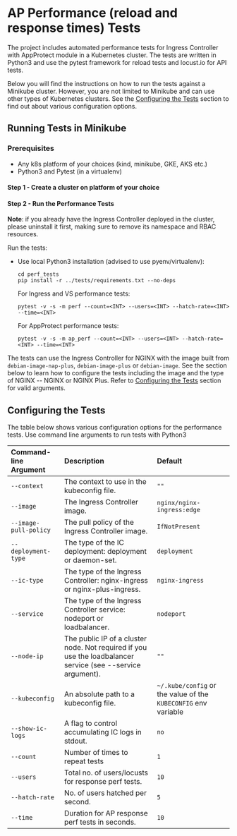 # AP Performance (reload and response times) Tests

The project includes automated performance tests for Ingress Controller with AppProtect module in a Kubernetes cluster.
The tests are written in Python3 and use the pytest framework for reload tests and locust.io for API tests.

Below you will find the instructions on how to run the tests against a Minikube cluster. However, you are not limited to
Minikube and can use other types of Kubernetes clusters. See the [Configuring the Tests](#configuring-the-tests) section
to find out about various configuration options.

## Running Tests in Minikube

### Prerequisites

- Any k8s platform of your choices (kind, minikube, GKE, AKS etc.)
- Python3 and Pytest (in a virtualenv)

#### Step 1 - Create a cluster on platform of your choice

#### Step 2 - Run the Performance Tests

**Note**: if you already have the Ingress Controller deployed in the cluster, please uninstall it first, making sure to remove
its namespace and RBAC resources.

Run the tests:

- Use local Python3 installation (advised to use pyenv/virtualenv):

    ```shell
    cd perf_tests
    pip install -r ../tests/requirements.txt --no-deps
    ```

    For Ingress and VS performance tests:

    ```shell
    pytest -v -s -m perf --count=<INT> --users=<INT> --hatch-rate=<INT> --time=<INT>
    ```

    For AppProtect performance tests:

    ```shell
    pytest -v -s -m ap_perf --count=<INT> --users=<INT> --hatch-rate=<INT> --time=<INT>
    ```

The tests can use the Ingress Controller for NGINX with the image built from `debian-image-nap-plus`, `debian-image-plus`
or `debian-image`.
See the section below to learn how to configure the tests including the image and the type of NGINX -- NGINX or
NGINX Plus. Refer to [Configuring the Tests](#configuring-the-tests) section for valid arguments.

## Configuring the Tests

The table below shows various configuration options for the performance tests. Use command line arguments to run tests
with Python3

| Command-line Argument | Description | Default |
| :----------------------- | :------------ | :----------------------- |
| `--context` | The context to use in the kubeconfig file. | `""` |
| `--image` | The Ingress Controller image. | `nginx/nginx-ingress:edge` |
| `--image-pull-policy` | The pull policy of the Ingress Controller image. | `IfNotPresent` |
| `--deployment-type` | The type of the IC deployment: deployment or daemon-set. | `deployment` |
| `--ic-type` | The type of the Ingress Controller: nginx-ingress or nginx-plus-ingress. | `nginx-ingress` |
| `--service` | The type of the Ingress Controller service: nodeport or loadbalancer. | `nodeport` |
| `--node-ip` | The public IP of a cluster node. Not required if you use the loadbalancer service (see --service argument). | `""` |
| `--kubeconfig` | An absolute path to a kubeconfig file. | `~/.kube/config` or the value of the `KUBECONFIG` env variable |
| `--show-ic-logs` | A flag to control accumulating IC logs in stdout. | `no` |
| `--count` | Number of times to repeat tests | `1` |
| `--users` | Total no. of users/locusts for response perf tests. | `10` |
| `--hatch-rate` | No. of users hatched per second. | `5` |
| `--time` | Duration for AP response perf tests in seconds. | `10` |
